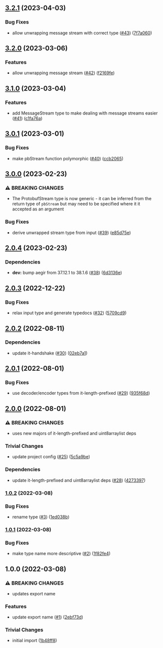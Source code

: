 ## [3.2.1](https://github.com/achingbrain/it-pb-stream/compare/v3.2.0...v3.2.1) (2023-04-03)


### Bug Fixes

* allow unwrapping message stream with correct type ([#43](https://github.com/achingbrain/it-pb-stream/issues/43)) ([7f7a060](https://github.com/achingbrain/it-pb-stream/commit/7f7a0603c2d0b5f317d1751158c25e2b476e9e93))

## [3.2.0](https://github.com/achingbrain/it-pb-stream/compare/v3.1.0...v3.2.0) (2023-03-06)


### Features

* allow unwrapping message stream ([#42](https://github.com/achingbrain/it-pb-stream/issues/42)) ([f2169fe](https://github.com/achingbrain/it-pb-stream/commit/f2169fe81e87bc141d972456743affb3e5b6e676))

## [3.1.0](https://github.com/achingbrain/it-pb-stream/compare/v3.0.1...v3.1.0) (2023-03-04)


### Features

* add MessageStream type to make dealing with message streams easier ([#41](https://github.com/achingbrain/it-pb-stream/issues/41)) ([c1fa76a](https://github.com/achingbrain/it-pb-stream/commit/c1fa76a189f3f2b8f8f2444a605d87d91473de80))

## [3.0.1](https://github.com/achingbrain/it-pb-stream/compare/v3.0.0...v3.0.1) (2023-03-01)


### Bug Fixes

* make pbStream function polymorphic ([#40](https://github.com/achingbrain/it-pb-stream/issues/40)) ([ccb2065](https://github.com/achingbrain/it-pb-stream/commit/ccb2065d1147af56b5c1a929635f63443e469205))

## [3.0.0](https://github.com/achingbrain/it-pb-stream/compare/v2.0.4...v3.0.0) (2023-02-23)


### ⚠ BREAKING CHANGES

* The ProtobufStream type is now generic - it can be inferred from the return type of `pbStream` but may need to be specified where it it accepted as an argument

### Bug Fixes

* derive unwrapped stream type from input ([#39](https://github.com/achingbrain/it-pb-stream/issues/39)) ([e85d75e](https://github.com/achingbrain/it-pb-stream/commit/e85d75ed578c2c7525f4657850a6af57dd3635a8))

## [2.0.4](https://github.com/achingbrain/it-pb-stream/compare/v2.0.3...v2.0.4) (2023-02-23)


### Dependencies

* **dev:** bump aegir from 37.12.1 to 38.1.6 ([#38](https://github.com/achingbrain/it-pb-stream/issues/38)) ([6d3136e](https://github.com/achingbrain/it-pb-stream/commit/6d3136eebd68a4bb5dd7bba753e8e73625173cb9))

## [2.0.3](https://github.com/achingbrain/it-pb-stream/compare/v2.0.2...v2.0.3) (2022-12-22)


### Bug Fixes

* relax input type and generate typedocs ([#32](https://github.com/achingbrain/it-pb-stream/issues/32)) ([5709cd9](https://github.com/achingbrain/it-pb-stream/commit/5709cd94921ee64e8491899853d687890cebaa00))

## [2.0.2](https://github.com/achingbrain/it-pb-stream/compare/v2.0.1...v2.0.2) (2022-08-11)


### Dependencies

* update it-handshake ([#30](https://github.com/achingbrain/it-pb-stream/issues/30)) ([02eb7a1](https://github.com/achingbrain/it-pb-stream/commit/02eb7a1b4092497ddfb383c80e3382917fb9ab76))

## [2.0.1](https://github.com/achingbrain/it-pb-stream/compare/v2.0.0...v2.0.1) (2022-08-01)


### Bug Fixes

* use decoder/encoder types from it-length-prefixed ([#29](https://github.com/achingbrain/it-pb-stream/issues/29)) ([935f68d](https://github.com/achingbrain/it-pb-stream/commit/935f68d7139db5312ca9b3a9170977337347a074))

## [2.0.0](https://github.com/achingbrain/it-pb-stream/compare/v1.0.2...v2.0.0) (2022-08-01)


### ⚠ BREAKING CHANGES

* uses new majors of it-length-prefixed and uint8arraylist deps

### Trivial Changes

* update project config ([#25](https://github.com/achingbrain/it-pb-stream/issues/25)) ([5c5a9be](https://github.com/achingbrain/it-pb-stream/commit/5c5a9bea5502a359c04ccd56201a0c8272d73302))


### Dependencies

* update it-length-prefixed and uint8arraylist deps ([#28](https://github.com/achingbrain/it-pb-stream/issues/28)) ([4273397](https://github.com/achingbrain/it-pb-stream/commit/427339745398d5277818949608a7655d0a0266f9))

### [1.0.2](https://github.com/achingbrain/it-pb-stream/compare/v1.0.1...v1.0.2) (2022-03-08)


### Bug Fixes

* rename type ([#3](https://github.com/achingbrain/it-pb-stream/issues/3)) ([1ed038b](https://github.com/achingbrain/it-pb-stream/commit/1ed038bd887570beda3e0a2c520c61ae1eb9e8dd))

### [1.0.1](https://github.com/achingbrain/it-pb-stream/compare/v1.0.0...v1.0.1) (2022-03-08)


### Bug Fixes

* make type name more descriptive ([#2](https://github.com/achingbrain/it-pb-stream/issues/2)) ([1f82fe4](https://github.com/achingbrain/it-pb-stream/commit/1f82fe41cca8e8e2a888e1a94690488d656f9ad9))

## 1.0.0 (2022-03-08)


### ⚠ BREAKING CHANGES

* updates export name

### Features

* update export name ([#1](https://github.com/achingbrain/it-pb-stream/issues/1)) ([2ebf73d](https://github.com/achingbrain/it-pb-stream/commit/2ebf73d63c21aef50ae0470283dc2bbf5455c836))


### Trivial Changes

* initial import ([1b48ff8](https://github.com/achingbrain/it-pb-stream/commit/1b48ff83391235e8483bc32e58f189a1b5b2906f))
